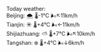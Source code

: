 Today weather:  
Beijing: 🌨  🌡️-1°C 🌬️↖11km/h  
Tianjin: ☀️   🌡️+4°C 🌬️←11km/h  
Shijiazhuang: ⛅️  🌡️+7°C 🌬️↖10km/h  
Tangshan: ❄️   🌡️+4°C 🌬️↓6km/h  
